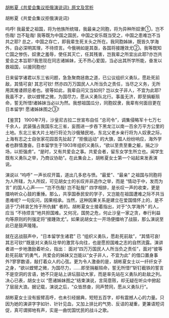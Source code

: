 [胡彬夏《共爱会集议拒俄演说词》原文及赏析](https://www.vrrw.net/wx/9998.html)

胡彬夏《共爱会集议拒俄演说词》

呜呼! 我最爱之祖国，将为他族所统辖，我最亲之同胞，将为异种所奴隶①，岂不伤哉! 岂不耻哉! 我等既为中国之国民，中国之安乐既当受之，中国之患难岂不当共之耶? 总之，中国之存亡，即我辈生死关头之所在。我同胞姊妹，既皆久学海外，自必深明其理，不待烦言。今俄祸如是其亟，各国将接踵效尤②。我等既知亡国之惨伤，奴隶之羞辱，使任其灭亡，任其残害，岂我辈之所宜出此耶?亦岂共爱会之本旨耶?我思现在同志诸姊妹，无不热心爱国，当必出其所学所能，奋发以救祖国，以援同胞也!

日来留学诸君以东三省问题，急急聚商拯救之道，已公议组织义勇队，愿赴死前敌，其情可哀! 其志可钦! 然亦四万万国民人人所当负之责任，当尽之义务，无所用其推诿顾忌者也。彼等如此，我辈自问又当如何? 岂以女子非人，不宜为此耶?我虽不才，欲以螳臂之微，为国尽力，愿从义勇队北行。事虽无济，即至捐躯殒命，誓无所惜!诸姊妹当必以为然。我想祖国瓜分，同胞奴隶，我辈有何面目更在日本留学! 愿诸姊妹图之③!



【鉴赏】 1900年7月，沙皇尼古拉二世宣布自任 “总司令”，调集侵略军十七万七千余人，武装强占我国东北三省，妄图进一步吞下黑龙江以南一百余万平方公里的土地。东北三省大片土地行将沦为沙俄殖民地，东北父老乡亲行将为人奴隶之际，上海有志之士自张家花园首先扯起了 “拒俄运动” 的大旗，国人纷纷响应，海外学者也群情激奋。日本留学生于1903年组织义勇队，“欲以至贵至重之躯，捐之沙场，以拒强虏”。“是时，又有共爱会之事。共爱会者，留东女学生所立也。闻学生既有义勇队之举，乃商议协助”。在此集会上，胡彬夏女士第一个站起来发表演说。

演说以 “呜呼” 一声长叹开篇，道出几多悲与愤。“最爱”、“最亲” 之祖国与同胞将为人所辖，为人所奴，可见胡女士的长叹并非造作之举，而是 “情动于中，发而为言” 的国人心声—— “岂不伤哉! 岂不耻哉!” 四字相排，是长叹一声的收束，更是擂响听众心鼓的重捶。那么，共享国泰民安的学子，又岂能在祖国遭难之际不共当患难呢? 一句反问，因果相承。当然，这种因果关系是建立在爱国情怀上的，是不适于“乃转哀乞怜于所仇雠” 者的。胡彬夏女士接着指出，对于“久学海外” 的人，应当 “不待烦言”地共担国难。又何况，国势之危，何止沙皇一家之贪，奉行利益均等原则的列强定将“接踵效尤”。如果说胡女士一开场便擂响了战鼓，那么演说至此已是鼓声隆隆。

就在这战鼓声中，“日本留学生诸君” 已 “组织义勇队，愿赴死前敌”，“其情可哀! 其志可钦!”既是对义勇队壮举的激赏与向往，也是愿担国难之志的自然流露。演讲者进一步地激励着听众，指出： 面对“四万万国民人人所当负之责任”，面对“彼等赴死前敌”的勇气，共爱会的姊妹又岂能以“女子非人，不宜为此” 的借口置身事外?寥寥数语，敲打着众人的心弦。更为令人激奋的是，胡彬夏女士以一纤纤女子之身，“欲以螳臂之微，为国尽力，……即至捐躯殒命，誓无所惜!”斩钉截铁的誓言不是空洞的言语，她不只是站上讲坛鼓动大家，而是率先站在义勇队的赴敌之列。决心已表，胡女士以 “愿诸姊妹图之”结束演说，言简意赅，却无疑在听众中掀起了层层大浪。据记载，演说之后，“众皆昂奋，同声赞同，愿从义勇队行”。

胡彬夏女士没有振臂高呼，也未引经据典，短短五百字，却有震撼人心的力量。只因为她的演讲字字如针、针针见血，又加上排比的气势、反诘的凝重，更兼语短词促，真可谓掷地有声，实是一曲忧国忧民的战斗之歌。

